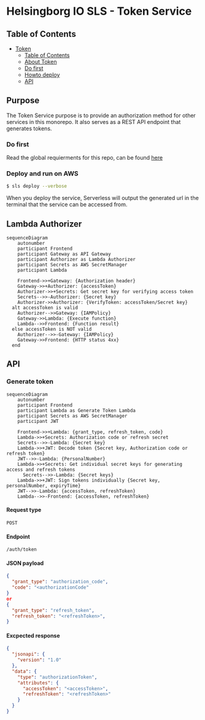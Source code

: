 <!-- HEADS UP! To avoid retyping too much info. Do a search and replace with your text editor for the following:
helsingborg-io-sls-api, Token -->

# Helsingborg IO SLS - Token Service

## Table of Contents

- [Token](#Token)
  - [Table of Contents](#table-of-contents)
  - [About Token](#about-token)
  - [Do first](#do-first)
  - [Howto deploy](#deploy-and-run-on-aws)
  - [API](#api)

## Purpose

The Token Service purpose is to provide an authorization method for other services in this monorepo.
It also serves as a REST API endpoint that generates tokens.

### Do first

Read the global requierments for this repo, can be found [here](https://github.com/helsingborg-stad/helsingborg-io-sls-api/blob/dev/README.md)

### Deploy and run on AWS

```bash
$ sls deploy --verbose
```

When you deploy the service, Serverless will output the generated url in the terminal that the service can be accessed from.

## Lambda Authorizer

```mermaid
sequenceDiagram
    autonumber
    participant Frontend
    participant Gateway as API Gateway
    participant Authorizer as Lambda Authorizer
    participant Secrets as AWS SecretManager
    participant Lambda

    Frontend->>+Gateway: {Authorization header}
    Gateway->>+Authorizer: {accessToken}
    Authorizer->>+Secrets: Get secret key for verifying access token
    Secrets-->>-Authorizer: {Secret key}
    Authorizer->>Authorizer: {VerifyToken: accessToken/Secret key}
  alt accessToken is valid
    Authorizer-->>Gateway: {IAMPolicy}
    Gateway->>Lambda: {Execute function}
    Lambda-->>Frontend: {Function result}
  else accessToken is NOT valid
    Authorizer-->>-Gateway: {IAMPolicy}
    Gateway->>Frontend: {HTTP status 4xx}
  end
```

## API

### Generate token

```mermaid
sequenceDiagram
    autonumber
    participant Frontend
    participant Lambda as Generate Token Lambda
    participant Secrets as AWS SecretManager
    participant JWT

    Frontend->>+Lambda: {grant_type, refresh_token, code}
    Lambda->>+Secrets: Authorization code or refresh secret
    Secrets-->>-Lambda: {Secret key}
    Lambda->>+JWT: Decode token {Secret key, Authorization code or refresh token}
    JWT-->>-Lambda: {PersonalNumber}
    Lambda->>+Secrets: Get individual secret keys for generating access and refresh tokens
      Secrets-->>-Lambda: {Secret keys}
    Lambda->>+JWT: Sign tokens individually {Secret key, personalNumber, expiryTime}
    JWT-->>-Lambda: {accessToken, refreshToken}
    Lambda-->>-Frontend: {accessToken, refreshToken}

```

#### Request type

`POST`

#### Endpoint

`/auth/token`

#### JSON payload

```json
{
  "grant_type": "authorization_code",
  "code": "<authorizationCode"
}
or
{
  "grant_type": "refresh_token",
  "refresh_token": "<refreshToken>",
}
```

#### Excpected response

```json
{
  "jsonapi": {
    "version": "1.0"
  },
  "data": {
    "type": "authorizationToken",
    "attributes": {
      "accessToken": "<accessToken>",
      "refreshToken": "<refreshToken>"
    }
  }
}
```

<!-- MARKDOWN LINKS & IMAGES -->
<!-- https://www.markdownguide.org/basic-syntax/#reference-style-links -->

[issues-url]: https://github.com/helsingborg-stad/helsingborg-io-sls-api/issues
[license-url]: https://raw.githubusercontent.com/helsingborg-stad/helsingborg-io-sls-api/master/LICENSE

